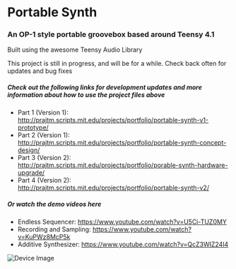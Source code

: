 # Portable Synth
### An OP-1 style portable groovebox based around Teensy 4.1
Built using the awesome Teensy Audio Library
 
This project is still in progress, and will be for a while. Check back often for updates and bug fixes

##### Check out the following links for development updates and more information about how to use the project files above
* Part 1 (Version 1): http://prajtm.scripts.mit.edu/projects/portfolio/portable-synth-v1-prototype/
* Part 2 (Version 1): http://prajtm.scripts.mit.edu/projects/portfolio/portable-synth-concept-design/
* Part 3 (Version 2): http://prajtm.scripts.mit.edu/projects/portfolio/porable-synth-hardware-upgrade/
* Part 4 (Version 2): http://prajtm.scripts.mit.edu/projects/portfolio/portable-synth-v2/

##### Or watch the demo videos here
* Endless Sequencer: https://www.youtube.com/watch?v=U5Ci-TUZ0MY
* Recording and Sampling: https://www.youtube.com/watch?v=KuPWz8McP5k
* Additive Synthesizer: https://www.youtube.com/watch?v=QcZ3WIZ24l4

![Device Image](https://i.imgur.com/wGqdGyz.jpg)
